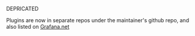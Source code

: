 DEPRICATED 

Plugins are now in separate repos under the maintainer's github repo, and also listed on [Grafana.net](https://grafana.net/plugins)

